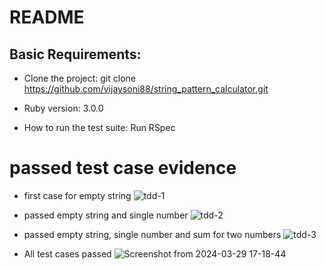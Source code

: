 # README

## Basic Requirements:

* Clone the project:
	git clone https://github.com/vijaysoni88/string_pattern_calculator.git

* Ruby version:
	3.0.0

* How to run the test suite: 
	Run RSpec
# passed test case evidence
 * first case for empty string
![tdd-1](https://github.com/vijaysoni88/string_pattern_calculator/assets/28134860/c4cf2e0e-d920-47ce-b494-a35323bca953)

* passed empty string and single number
![tdd-2](https://github.com/vijaysoni88/string_pattern_calculator/assets/28134860/46ceefd5-7c95-49c3-84f4-b1103868e8a5)

* passed empty string, single number and sum for two numbers
![tdd-3](https://github.com/vijaysoni88/string_pattern_calculator/assets/28134860/2f04ce37-0a72-4911-81cc-783508999897)

* All test cases passed
![Screenshot from 2024-03-29 17-18-44](https://github.com/vijaysoni88/string_pattern_calculator/assets/28134860/6b4e49ab-9dc6-46bb-ae3a-2fd3abfb16e5)


